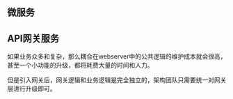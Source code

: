 ## 微服务

## API网关服务
如果业务众多和复杂，那么耦合在webserver中的公共逻辑的维护成本就会很高，甚至一个小功能的升级，都将耗费大量的时间和人力。

但是引入网关后，网关逻辑和业务逻辑是完全独立的，架构团队只需要统一对网关层进行升级即可。


